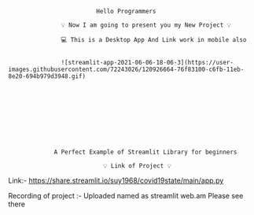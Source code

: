                              Hello Programmers
                     
                   💡 Now I am going to present you my New Project 💡
                   
                   💻 This is a Desktop App And Link work in mobile also
                   
                   
                   ![streamlit-app-2021-06-06-18-06-3](https://user-images.githubusercontent.com/72243026/120926664-76f83100-c6fb-11eb-8e20-694b979d3948.gif)

                   
                   
                   
                   
                   
                   
                   
                   
                 
                 A Perfect Example of Streamlit Library for beginners
                 
                               💡 Link of Project 💡

  
Link:-  https://share.streamlit.io/suy1968/covid19state/main/app.py

Recording of project :- Uploaded named as streamlit web.am Please see there
